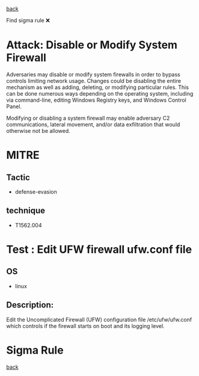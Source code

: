 
[back](../index.md)

Find sigma rule :x: 

# Attack: Disable or Modify System Firewall 

Adversaries may disable or modify system firewalls in order to bypass controls limiting network usage. Changes could be disabling the entire mechanism as well as adding, deleting, or modifying particular rules. This can be done numerous ways depending on the operating system, including via command-line, editing Windows Registry keys, and Windows Control Panel.

Modifying or disabling a system firewall may enable adversary C2 communications, lateral movement, and/or data exfiltration that would otherwise not be allowed. 

# MITRE
## Tactic
  - defense-evasion


## technique
  - T1562.004


# Test : Edit UFW firewall ufw.conf file
## OS
  - linux


## Description:
Edit the Uncomplicated Firewall (UFW) configuration file /etc/ufw/ufw.conf 
which controls if the firewall starts on boot and its logging level.


# Sigma Rule


[back](../index.md)
